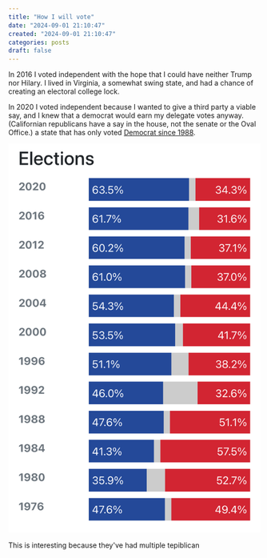 ```yaml
---
title: "How I will vote"
date: "2024-09-01 21:10:47"  
created: "2024-09-01 21:10:47"
categories: posts  
draft: false
---
```

In 2016 I voted independent with the hope that I could have neither Trump nor Hilary. I lived in Virginia, a somewhat swing state, and had a chance of creating an electoral college lock. 

In 2020 I voted independent because I wanted to give a third party a viable say, and I knew that a democrat would earn my delegate votes anyway. (Californian republicans have a say in the house, not the senate or the Oval Office.) a state that has only voted [Democrat since 1988](https://www.270towin.com/states/California).

![](../img2024-09-01-2109-republican-b.png) 

This is interesting because they've had multiple tepiblican 